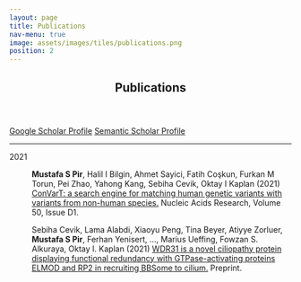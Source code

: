```yaml
---
layout: page
title: Publications
nav-menu: true
image: assets/images/tiles/publications.png
position: 2
---
```


<div id="main" class="alt">

<section id="publications"  class="background-accent2">
	<div class="inner">
		<header class="major">
			<h1>Publications</h1>
		</header>
	<a href="https://scholar.google.com/citations?user=kAVZ5ocAAAAJ&hl=en" class="button" target="_blank">Google Scholar Profile</a>
	<a href="https://www.semanticscholar.org/author/Mustafa-S.-Pir/108425721" class="button" target="_blank">Semantic Scholar Profile</a>
	<hr class="major" />
	<dl>
		<dt>2021</dt>
		<dd>
			<p><b>Mustafa S Pir</b>, Halil I Bilgin, Ahmet Sayici, Fatih Coşkun, Furkan M Torun, Pei Zhao, Yahong Kang, Sebiha Cevik, Oktay I Kaplan (2021)
			<a href="https://doi.org/10.1093/nar/gkab939" target="_blank">
			ConVarT: a search engine for matching human genetic variants with variants from non-human species.</a>
			Nucleic Acids Research, Volume 50, Issue D1.</p>
		</dd>
		<dd>
			<p>Sebiha Cevik, Lama Alabdi, Xiaoyu Peng, Tina Beyer, Atiyye Zorluer, <b>Mustafa S Pir</b>, Ferhan Yenisert, ..., Marius Ueffing, Fowzan S. Alkuraya, Oktay I. Kaplan (2021)
			<a href="https://doi.org/10.1101/2021.06.10.445528" target="_blank"> WDR31 is a novel ciliopathy protein displaying functional redundancy with GTPase-activating proteins ELMOD and RP2 in recruiting BBSome to cilium.</a>
			Preprint.</p>
		</dd>
	</dl>
	</div>
</section>
</div>
